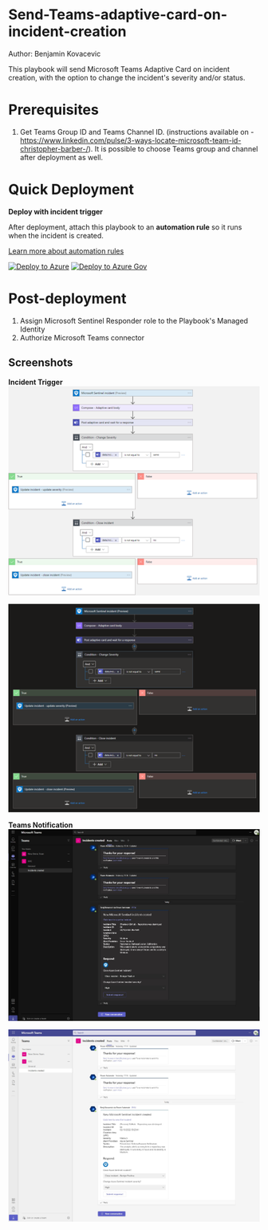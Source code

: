 #  Send-Teams-adaptive-card-on-incident-creation

Author: Benjamin Kovacevic

This playbook will send Microsoft Teams Adaptive Card on incident creation, with the option to change the incident's severity and/or status.


# Prerequisites

1. Get Teams Group ID and Teams Channel ID. (instructions available on - https://www.linkedin.com/pulse/3-ways-locate-microsoft-team-id-christopher-barber-/). It is possible to choose Teams group and channel after deployment as well.

# Quick Deployment
**Deploy with incident trigger**

After deployment, attach this playbook to an **automation rule** so it runs when the incident is created.

[Learn more about automation rules](https://docs.microsoft.com/azure/sentinel/automate-incident-handling-with-automation-rules#creating-and-managing-automation-rules)

[![Deploy to Azure](https://aka.ms/deploytoazurebutton)](https://portal.azure.com/#create/Microsoft.Template/uri/https%3A%2F%2Fraw.githubusercontent.com%2FAzure%2FAzure-Sentinel%2Fmaster%2FPlaybooks%2FSend-Teams-adaptive-card-on-incident-creation%2Fazuredeploy.json) [![Deploy to Azure Gov](https://aka.ms/deploytoazuregovbutton)](https://portal.azure.us/#create/Microsoft.Template/uri/https%3A%2F%2Fraw.githubusercontent.com%2FAzure%2FAzure-Sentinel%2Fmaster%2FPlaybooks%2FSend-Teams-adaptive-card-on-incident-creation%2Fazuredeploy.json)


# Post-deployment
1. Assign Microsoft Sentinel Responder role to the Playbook's Managed Identity
2. Authorize Microsoft Teams connector


## Screenshots
**Incident Trigger**
![Incident Trigger](./images/incidentTrigger-light.png)

![Incident Trigger](./images/incidentTrigger-dark.png)

**Teams Notification**
![Teams Notification](./images/Teams_Notification_dark.jpg)

![Teams Notification](./images/Teams_Notification_light.jpg)